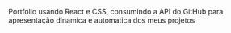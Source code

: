 Portfolio usando React e CSS, consumindo a API do GitHub para apresentação dinamica e automatica dos meus projetos 
